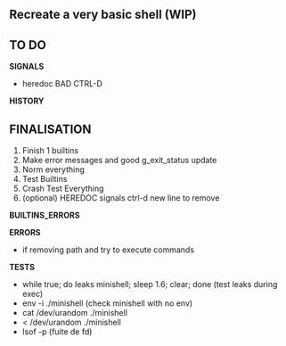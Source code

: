 ## Recreate a very basic shell (WIP)

## TO DO

**SIGNALS**
- heredoc BAD CTRL-D

**HISTORY**

## FINALISATION
1. Finish 1 builtins
2. Make error messages and good g_exit_status update
4. Norm everything
3. Test Builtins
5. Crash Test Everything
6. (optional) HEREDOC signals ctrl-d new line to remove

**BUILTINS_ERRORS**

**ERRORS**
- if removing path and try to execute commands

**TESTS**
- while true; do leaks minishell; sleep 1.6; clear; done (test leaks during exec)
- env -i ./minishell (check minishell with no env)
- cat /dev/urandom ./minishell
- < /dev/urandom ./minishell
- lsof -p <PID process> (fuite de fd)
